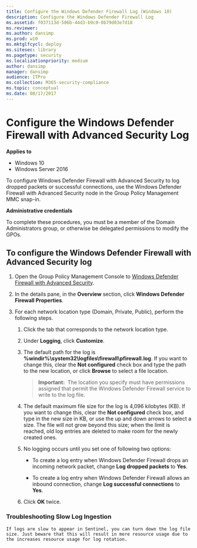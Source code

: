 ```yaml
---
title: Configure the Windows Defender Firewall Log (Windows 10)
description: Configure the Windows Defender Firewall Log
ms.assetid: f037113d-506b-44d3-b9c0-0b79d03e7d18
ms.reviewer: 
ms.author: dansimp
ms.prod: w10
ms.mktglfcycl: deploy
ms.sitesec: library
ms.pagetype: security
ms.localizationpriority: medium
author: dansimp
manager: dansimp
audience: ITPro
ms.collection: M365-security-compliance
ms.topic: conceptual
ms.date: 08/17/2017
---
```


# Configure the Windows Defender Firewall with Advanced Security Log

**Applies to**
-   Windows 10
-   Windows Server 2016

To configure Windows Defender Firewall with Advanced Security to log dropped packets or successful connections, use the Windows Defender Firewall with Advanced Security node in the Group Policy Management MMC snap-in.

**Administrative credentials**

To complete these procedures, you must be a member of the Domain Administrators group, or otherwise be delegated permissions to modify the GPOs.

## To configure the Windows Defender Firewall with Advanced Security log

1. Open the Group Policy Management Console to [Windows Defender Firewall with Advanced Security](open-the-group-policy-management-console-to-windows-firewall-with-advanced-security.md).

2.  In the details pane, in the **Overview** section, click **Windows Defender Firewall Properties**.

3.  For each network location type (Domain, Private, Public), perform the following steps.

    1.  Click the tab that corresponds to the network location type.

    2.  Under **Logging**, click **Customize**.

    3.  The default path for the log is **%windir%\\system32\\logfiles\\firewall\\pfirewall.log**. If you want to change this, clear the **Not configured** check box and type the path to the new location, or click **Browse** to select a file location.

        >**Important:**  The location you specify must have permissions assigned that permit the Windows Defender Firewall service to write to the log file.

    4.  The default maximum file size for the log is 4,096 kilobytes (KB). If you want to change this, clear the **Not configured** check box, and type in the new size in KB, or use the up and down arrows to select a size. The file will not grow beyond this size; when the limit is reached, old log entries are deleted to make room for the newly created ones.

    5.  No logging occurs until you set one of following two options:

        -   To create a log entry when Windows Defender Firewall drops an incoming network packet, change **Log dropped packets** to **Yes**.

        -   To create a log entry when Windows Defender Firewall allows an inbound connection, change **Log successful connections** to **Yes**.

    6.  Click **OK** twice.

### Troubleshooting Slow Log Ingestion
    If logs are slow to appear in Sentinel, you can turn down the log file size. Just beware that this will result in more resource usage due to the increases resource usage for log rotation. 
